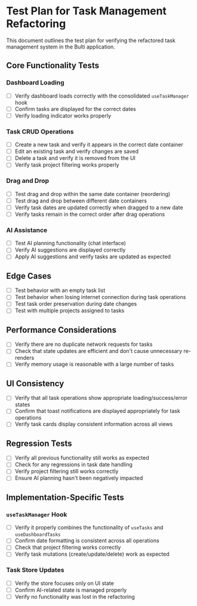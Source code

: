 # Test Plan for Task Management Refactoring

This document outlines the test plan for verifying the refactored task management system in the Bulti application.

## Core Functionality Tests

### Dashboard Loading
- [ ] Verify dashboard loads correctly with the consolidated `useTaskManager` hook
- [ ] Confirm tasks are displayed for the correct dates
- [ ] Verify loading indicator works properly

### Task CRUD Operations
- [ ] Create a new task and verify it appears in the correct date container
- [ ] Edit an existing task and verify changes are saved
- [ ] Delete a task and verify it is removed from the UI
- [ ] Verify task project filtering works properly

### Drag and Drop
- [ ] Test drag and drop within the same date container (reordering)
- [ ] Test drag and drop between different date containers
- [ ] Verify task dates are updated correctly when dragged to a new date
- [ ] Verify tasks remain in the correct order after drag operations

### AI Assistance
- [ ] Test AI planning functionality (chat interface)
- [ ] Verify AI suggestions are displayed correctly
- [ ] Apply AI suggestions and verify tasks are updated as expected

## Edge Cases

- [ ] Test behavior with an empty task list
- [ ] Test behavior when losing internet connection during task operations
- [ ] Test task order preservation during date changes
- [ ] Test with multiple projects assigned to tasks

## Performance Considerations

- [ ] Verify there are no duplicate network requests for tasks
- [ ] Check that state updates are efficient and don't cause unnecessary re-renders
- [ ] Verify memory usage is reasonable with a large number of tasks

## UI Consistency

- [ ] Verify that all task operations show appropriate loading/success/error states
- [ ] Confirm that toast notifications are displayed appropriately for task operations
- [ ] Verify task cards display consistent information across all views

## Regression Tests

- [ ] Verify all previous functionality still works as expected
- [ ] Check for any regressions in task date handling
- [ ] Verify project filtering still works correctly
- [ ] Ensure AI planning hasn't been negatively impacted

## Implementation-Specific Tests

### `useTaskManager` Hook
- [ ] Verify it properly combines the functionality of `useTasks` and `useDashboardTasks`
- [ ] Confirm date formatting is consistent across all operations
- [ ] Check that project filtering works correctly
- [ ] Verify task mutations (create/update/delete) work as expected

### Task Store Updates
- [ ] Verify the store focuses only on UI state
- [ ] Confirm AI-related state is managed properly
- [ ] Verify no functionality was lost in the refactoring